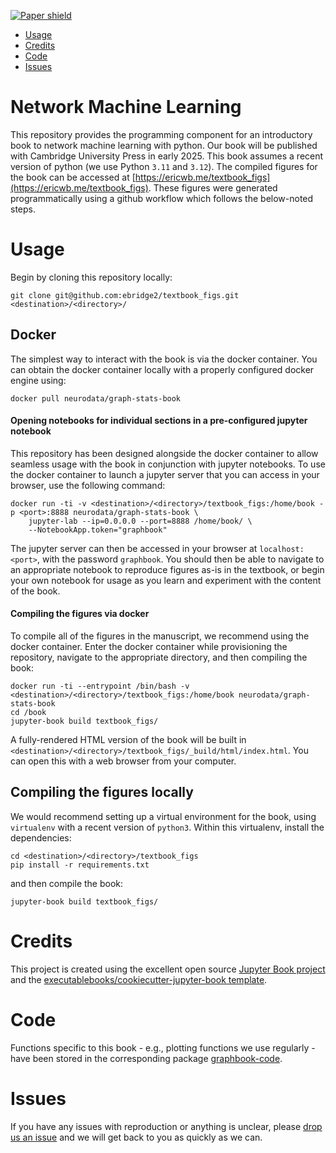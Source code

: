 [![Paper shield](https://img.shields.io/badge/docker-container-blue)](https://hub.docker.com/r/neurodata/graph-stats-book)

- [Usage](#usage)
- [Credits](#credits)
- [Code](#code)
- [Issues](#issues)

# Network Machine Learning

This repository provides the programming component for an introductory book to network machine learning with python. Our book will be published with Cambridge University Press in early 2025. This book assumes a recent version of python (we use Python `3.11` and `3.12`). The compiled figures for the book can be accessed at [https://ericwb.me/textbook_figs](https://ericwb.me/textbook_figs). These figures were generated programmatically using a github workflow which follows the below-noted steps.

# Usage


Begin by cloning this repository locally:

```
git clone git@github.com:ebridge2/textbook_figs.git <destination>/<directory>/
```

## Docker

The simplest way to interact with the book is via the docker container. You can obtain the docker container locally with a properly configured docker engine using:

```
docker pull neurodata/graph-stats-book
```

#### Opening notebooks for individual sections in a pre-configured jupyter notebook

This repository has been designed alongside the docker container to allow seamless usage with the book in conjunction with jupyter notebooks. To use the docker container to launch a jupyter server that you can access in your browser, use the following command:

```
docker run -ti -v <destination>/<directory>/textbook_figs:/home/book -p <port>:8888 neurodata/graph-stats-book \
    jupyter-lab --ip=0.0.0.0 --port=8888 /home/book/ \
    --NotebookApp.token="graphbook"
```

The jupyter server can then be accessed in your browser at `localhost:<port>`, with the password `graphbook`. You should then be able to navigate to an appropriate notebook to reproduce figures as-is in the textbook, or begin your own notebook for usage as you learn and experiment with the content of the book.

#### Compiling the figures via docker

To compile all of the figures in the manuscript, we recommend using the docker container. Enter the docker container while provisioning the repository, navigate to the appropriate directory, and then compiling the book:

```
docker run -ti --entrypoint /bin/bash -v <destination>/<directory>/textbook_figs:/home/book neurodata/graph-stats-book
cd /book
jupyter-book build textbook_figs/
```

A fully-rendered HTML version of the book will be built in `<destination>/<directory>/textbook_figs/_build/html/index.html`. You can open this with a web browser from your computer.

## Compiling the figures locally

We would recommend setting up a virtual environment for the book, using `virtualenv` with a recent version of `python3`. Within this virtualenv, install the dependencies:

```
cd <destination>/<directory>/textbook_figs
pip install -r requirements.txt
```

and then compile the book:

```
jupyter-book build textbook_figs/
```

# Credits

This project is created using the excellent open source [Jupyter Book project](https://jupyterbook.org/) and the [executablebooks/cookiecutter-jupyter-book template](https://github.com/executablebooks/cookiecutter-jupyter-book).

# Code

Functions specific to this book - e.g., plotting functions we use regularly - have been stored in the corresponding package [graphbook-code](https://github.com/neurodata/graphbook-code/tree/main).

# Issues

If you have any issues with reproduction or anything is unclear, please [drop us an issue](https://github.com/ebridge2/textbook_figs/issues) and we will get back to you as quickly as we can.
